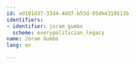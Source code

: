 ```yaml
---
id: ad191d37-33d4-4dd7-b53d-954b4319513b
identifiers:
- identifier: joram_gumbo
  scheme: everypolitician_legacy
name: Joram Gumbo
lang: en

---
```

